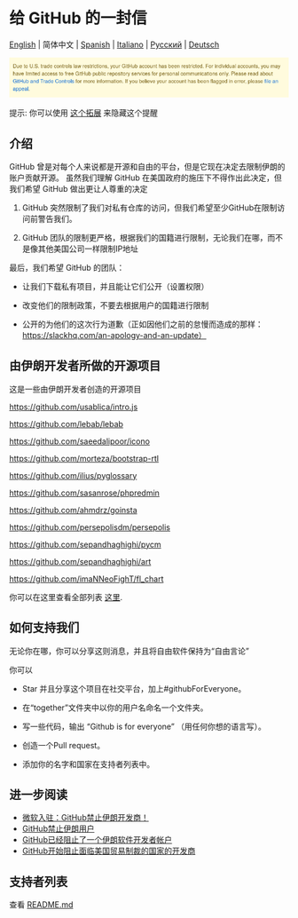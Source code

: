# 给 GitHub 的一封信

[English](./README.md) | 简体中文 | [Spanish](./README-ES.md) | [Italiano](./README-IT.md) | [Русский](./README-RU.md) | [Deutsch](./README-DE.md)

![alt text](./message.png)

提示: 你可以使用 [这个拓展](https://github.com/MohamadKh75/ShutHub) 来隐藏这个提醒

## 介绍

GitHub 曾是对每个人来说都是开源和自由的平台，但是它现在决定去限制伊朗的账户贡献开源。
虽然我们理解 GitHub 在美国政府的施压下不得作出此决定，但我们希望 GitHub 做出更让人尊重的决定

1) GitHub 突然限制了我们对私有仓库的访问，但我们希望至少GitHub在限制访问前警告我们。

2) GitHub 团队的限制更严格，根据我们的国籍进行限制，无论我们在哪，而不是像其他美国公司一样限制IP地址

最后，我们希望 GitHub 的团队：

- 让我们下载私有项目，并且能让它们公开（设置权限）

- 改变他们的限制政策，不要去根据用户的国籍进行限制

- 公开的为他们的这次行为道歉（正如因他们之前的怠慢而造成的那样：https://slackhq.com/an-apology-and-an-update）


## 由伊朗开发者所做的开源项目

这是一些由伊朗开发者创造的开源项目

https://github.com/usablica/intro.js

https://github.com/lebab/lebab

https://github.com/saeedalipoor/icono

https://github.com/morteza/bootstrap-rtl

https://github.com/ilius/pyglossary

https://github.com/sasanrose/phpredmin

https://github.com/ahmdrz/goinsta

https://github.com/persepolisdm/persepolis

https://github.com/sepandhaghighi/pycm

https://github.com/sepandhaghighi/art

https://github.com/imaNNeoFighT/fl_chart

你可以在这里查看全部列表 [这里](https://github.com/mohebifar/made-in-iran).

## 如何支持我们

无论你在哪，你可以分享这则消息，并且将自由软件保持为“自由言论”

你可以

- Star 并且分享这个项目在社交平台，加上#githubForEveryone。

- 在“together”文件夹中以你的用户名命名一个文件夹。

- 写一些代码，输出 “Github is for everyone” （用任何你想的语言写）。

- 创造一个Pull request。

- 添加你的名字和国家在支持者列表中。

## 进一步阅读
  - [微软入驻：GitHub禁止伊朗开发商！](https://medium.com/@d.aliyamini/microsoft-enters-github-banned-iranian-developers-843f7c60a146)
  - [GitHub禁止伊朗用户](https://financialtribune.com/articles/sci-tech/99111/github-bans-iran-based-users)
  - [GitHub已经阻止了一个伊朗软件开发者帐户](https://hub.packtpub.com/github-has-blocked-an-iranian-software-developers-account)
  - [GitHub开始阻止面临美国贸易制裁的国家的开发商](https://www.zdnet.com/article/github-starts-blocking-developers-in-countries-facing-us-trade-sanctions)

## 支持者列表

查看 [README.md](README.md#supporters)

